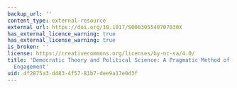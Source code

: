 ```yaml
---
backup_url: ''
content_type: external-resource
external_url: https://doi.org/10.1017/S000305540707030X
has_external_licence_warning: true
has_external_license_warning: true
is_broken: ''
license: https://creativecommons.org/licenses/by-nc-sa/4.0/
title: 'Democratic Theory and Political Science: A Pragmatic Method of Constructive
  Engagement'
uid: 4f2875a3-d483-4f57-81b7-dee9a17e0d3f
---
```

